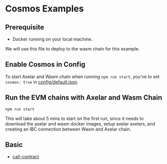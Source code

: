 # Cosmos Examples

## Prerequisite

-   Docker running on your local machine.

We will use this file to deploy to the wasm chain for this example.

## Enable Cosmos in Config

To start Axelar and Wasm chain when running `npm run start`, you've to set `cosmos: true` in [config/default.json](../../config/default.json).

## Run the EVM chains with Axelar and Wasm Chain

```
npm run start
```

This will take about 5 mins to start on the first run, since it needs to download the axelar and wasm docker images, setup axelar axelars, and creating an IBC connection between Wasm and Axelar chain.

## Basic

-   [call-contract](call-contract)
